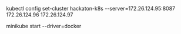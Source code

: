 kubectl config set-cluster hackaton-k8s --server=172.26.124.95:8087  172.26.124.96 172.26.124.97



minikube start --driver=docker